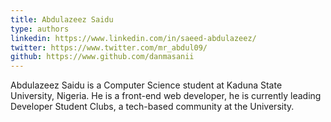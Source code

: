 ```yaml
---
title: Abdulazeez Saidu
type: authors
linkedin: https://www.linkedin.com/in/saeed-abdulazeez/
twitter: https://www.twitter.com/mr_abdul09/
github: https://www.github.com/danmasanii
---
```

Abdulazeez Saidu is a Computer Science student at Kaduna State University, Nigeria. He is a front-end web developer, he is currently leading Developer Student Clubs, a tech-based community at the University.
